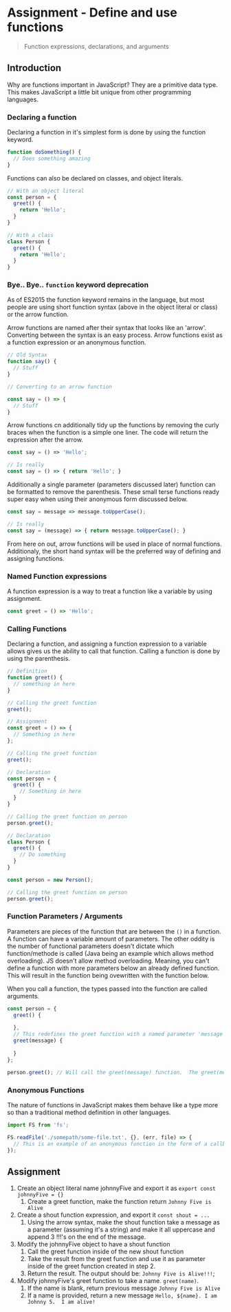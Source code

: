 # Assignment - Define and use functions 

> Function expressions, declarations, and arguments


## Introduction

Why are functions important in JavaScript?  They are a primitive data type.  This makes JavaScript a little bit unique from other programming languages.


### Declaring a function

Declaring a function in it's simplest form is done by using the function keyword.

```js
function doSomething() {
  // Does something amazing
}
```

Functions can also be declared on classes, and object literals. 

```js
// With an object literal
const person = { 
  greet() {
    return 'Hello';
  }
}

// With a class
class Person {
  greet() {
    return 'Hello';
  }
}
```

### Bye.. Bye.. `function` keyword deprecation

As of ES2015 the function keyword remains in the language, but most people are using short function syntax (above in the object literal or class) or the arrow function.

Arrow functions are named after their syntax that looks like an 'arrow'.  Converting between the syntax is an easy process.  Arrow functions exist as a function expression or an anonymous function.  

```js
// Old Syntax
function say() {
  // Stuff
}

// Converting to an arrow function

const say = () => {
  // Stuff
}
```

Arrow functions cn additionally tidy up the functions by removing the curly braces when the function is a simple one liner.  The code will return the expression after the arrow.

```js
const say = () => 'Hello';

// Is really
const say = () => { return 'Hello'; }
```

Additionally a single parameter (parameters discussed later) function can be formatted to remove the parenthesis.  These small terse functions ready super easy when using their anonymous form discussed below.  

```js
const say = message => message.toUpperCase();

// Is really
const say = (message) => { return message.toUpperCase(); }
```

From here on out, arrow functions will be used in place of normal functions. Additionaly, the short hand syntax will be the preferred way of defining and assigning functions.

### Named Function expressions

A function expression is a way to treat a function like a variable by using assignment.

```js
const greet = () => 'Hello';
```

### Calling Functions

Declaring a function, and assigning a function expression to a variable allows gives us the ability to call that function.  Calling a function is done by using the parenthesis.

```js
// Definition
function greet() {
  // something in here
}

// Calling the greet function
greet();
```

```js
// Assignment
const greet = () => {
  // Something in here
};

// Calling the greet function
greet();
```

```js
// Declaration
const person = {
  greet() {
    // Something in here
  }
}

// Calling the greet function on person
person.greet();
```

```js
// Declaration
class Person {
  greet() {
    // Do something
  }
}

const person = new Person();

// Calling the greet function on person
person.greet();
```

### Function Parameters / Arguments

Parameters are pieces of the function that are between the `()` in a function.  A function can have a variable amount of parameters.  The other oddity is the number of functional parameters doesn't dictate which function/methode is called (Java being an example which allows method overloading).  JS doesn't allow method overloading. Meaning, you can't define a function with more parameters below an already defined function.  This will result in the function being ovewritten with the function below.

When you call a function, the types passed into the function are called arguments. 

```js
const person = {
  greet() {
    
  },
  // This redefines the greet function with a named parameter 'message'
  greet(message) {
    
  }
};

person.greet(); // Will call the greet(message) function.  The greet(message) has overwritten the original greet function.  Beware.
```


### Anonymous Functions

The nature of functions in JavaScript makes them behave like a type more so than a traditional method definition in other languages.  


```js
import FS from 'fs';

FS.readFile('./somepath/some-file.txt', {}, (err, file) => {
  // This is an example of an anonymous function in the form of a callback (discussed later)
});

```


## Assignment

1. Create an object literal name johnnyFive and export it as `export const johnnyFive = {}`
    1. Create a greet function, make the function return `Johnny Five is Alive`
2. Create a shout function expression, and export it `const shout = ...`
    1. Using the arrow syntax, make the shout function take a message as a parameter (assuming it's a string) and make it all uppercase and append 3 !!!'s on the end of the message.
3. Modify the johnnyFive object to have a shout function
    1. Call the greet function inside of the new shout function
    2. Take the result from the greet function and use it as parameter inside of the greet function created in step 2.
    3. Return the result.  The output should be: `Johnny Five is Alive!!!`;
4. Modify johnnyFive's greet function to take a name.  `greet(name)`.  
    1. If the name is blank, return previous message `Johnny Five is Alive`
    2. If a name is provided, return a new message  `Hello, ${name}. I am Johnny 5.  I am alive!`
